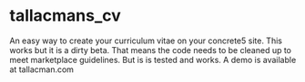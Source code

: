 # tallacmans_cv
An easy way to create your curriculum vitae on your concrete5 site. This works but it is a dirty beta. That means the code needs to be cleaned up to meet marketplace guidelines. But is is tested and works. A demo is available at tallacman.com
